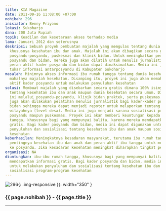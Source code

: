 ```yaml
---
title: KIA Magazine
date: 2011-09-16 11:08:00 +07:00
nohibah: 296
inisiator: Benny Priyono
lokasi: Sukoharjo
dana: 200 Juta Rupiah
topik: Keadilan dan kesetaraan akses terhadap media
lama: Januari 2012 dan seterusnya
deskripsi: Sebuah proyek pembuatan majalah yang mengulas tentang dunia kesehatan,
  khususnya kesehatan ibu dan anak. Majalah ini akan dibagikan secara gratis melalui
  posyandu-posyandu, puskesmas dan klinik bidan. Untuk meningkatkan peran aktif kader
  posyandu dan bidan, mereka juga akan dilatih untuk menulis jurnalistik sehingga
  peran aktif kader posyandu dan bidan dapat dimaksimalkan. Media ini juga menjadi
  tukar informasi antarposyandu di Kabupaten Sukoharjo
masalah: Minimnya akses informasi ibu rumah tangga tentang dunia kesehatan karena
  mahalnya majalah kesehatan. Disamping itu, proyek ini juga akan memaksimalkan peran
  aktif kader posyandu untuk melakukan penyuluhan kesehatan
solusi: Membuat majalah yang disebarkan secara gratis dimana 100% isinya mengulas
  tentang kesehatan ibu dan anak maupun dunia kesehatan secara umum. Distibusi majalah
  ini melalui posyandu-posyandu, klinik bidan praktek, serta puskesmas. Selain itu,
  juga akan dilakukan pelatihan menulis jurnalistik bagi kader-kader posyandu maupun
  bidan sehingga mereka dapat menjadi repoter untuk melaporkan tentang kesehatan di
  wilayahnya (level desa). Media ini juga menjadi sarana sosialisasi program-program
  posyandu maupun puskesmas. Proyek ini akan memberi keuntungan kepada ibu-ibu rumah
  tangga, khususnya bagi yang mempunyai balita, karena mereka mendapatkan informasi
  gratis. Bagi kader posyandu dan bidan, media ini dapat digunakan untuk melakukan
  penyuluhan dan sosialisasi tentang kesehatan ibu dan anak maupun sosialisasi program-program
  kesehatan
keberhasilan: Meningkatnya kesadaran masyarakat, terutama ibu rumah tangga, tentang
  pentingnya kesehatan ibu dan anak dan peran aktif ibu tangga untuk membawa anaknya
  ke posyandu. Jika kesadaran kesehatan meningkat diharapkan tingkat penyakit menurun
organisasi: NA
diuntungkan: ibu-ibu rumah tangga, khususnya bagi yang mempunyai balita, karena mereka
  mendapatkan informasi gratis. Bagi kader posyandu dan bidan, media ini dapat digunakan
  untuk melakukan penyuluhan dan sosialisasi tentang kesehatan ibu dan anak maupun
  sosialisasi program-program kesehatan
---
```


![296](/static/img/hibahcmb/296.png){: .img-responsive }{: width="350" }

### {{ page.nohibah }} - {{ page.title }}

---
